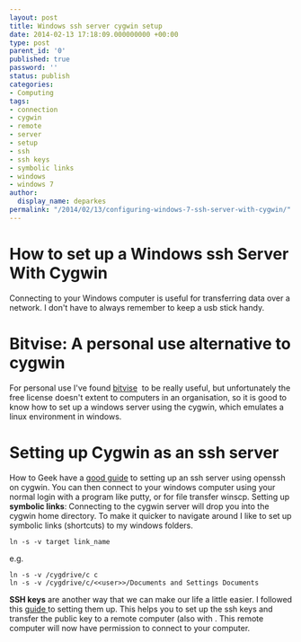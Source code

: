 ```yaml
---
layout: post
title: Windows ssh server cygwin setup
date: 2014-02-13 17:18:09.000000000 +00:00
type: post
parent_id: '0'
published: true
password: ''
status: publish
categories:
- Computing
tags:
- connection
- cygwin
- remote
- server
- setup
- ssh
- ssh keys
- symbolic links
- windows
- windows 7
author:
  display_name: deparkes
permalink: "/2014/02/13/configuring-windows-7-ssh-server-with-cygwin/"
---
```

<h1>How to set up a Windows ssh Server With Cygwin</h1>
Connecting to your Windows computer is useful for transferring data over a network. I don't have to always remember to keep a usb stick handy.
<h1>Bitvise: A personal use alternative to cygwin</h1>
For personal use I've found <a href="https://www.bitvise.com/winsshd">bitvise</a>  to be really useful, but unfortunately the free license doesn't extent to computers in an organisation, so it is good to know how to set up a windows server using the cygwin, which emulates a linux environment in windows.
<h1>Setting up Cygwin as an ssh server</h1>
How to Geek have a <a href="https://www.howtogeek.com/howto/41560/how-to-get-ssh-command-line-access-to-windows-7-using-cygwin/">good guide</a> to setting up an ssh server using openssh on cygwin.
You can then connect to your windows computer using your normal login with a program like putty, or for file transfer winscp.
Setting up <strong>symbolic links</strong>: Connecting to the cygwin server will drop you into the cygwin home directory. To make it quicker to navigate around I like to set up symbolic links (shortcuts) to my windows folders.

```
ln -s -v target link_name
```
e.g.

```
ln -s -v /cygdrive/c c
ln -s -v /cygdrive/c/<<user>>/Documents and Settings Documents
```
<strong>SSH keys</strong> are another way that we can make our life a little easier. I followed this <a href="https://www.digitalocean.com/community/articles/how-to-set-up-ssh-keys--2">guide </a>to setting them up. This helps you to set up the ssh keys and transfer the public key to a remote computer (also with . This remote computer will now have permission to connect to your computer.
